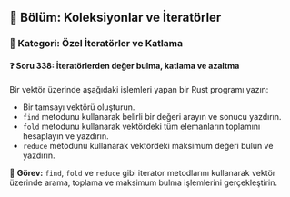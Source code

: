 ## 📘 Bölüm: Koleksiyonlar ve İteratörler
### 🔹 Kategori: Özel İteratörler ve Katlama
#### ❓ Soru 338: İteratörlerden değer bulma, katlama ve azaltma

Bir vektör üzerinde aşağıdaki işlemleri yapan bir Rust programı yazın:

- Bir tamsayı vektörü oluşturun.
- `find` metodunu kullanarak belirli bir değeri arayın ve sonucu yazdırın.
- `fold` metodunu kullanarak vektördeki tüm elemanların toplamını hesaplayın ve yazdırın.
- `reduce` metodunu kullanarak vektördeki maksimum değeri bulun ve yazdırın.

🔧 **Görev:** `find`, `fold` ve `reduce` gibi iterator metodlarını kullanarak vektör üzerinde arama, toplama ve maksimum bulma işlemlerini gerçekleştirin.
